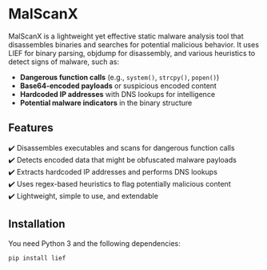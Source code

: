# MalScanX

MalScanX is a lightweight yet effective static malware analysis tool that disassembles binaries and searches for potential malicious behavior. It uses LIEF for binary parsing, objdump for disassembly, and various heuristics to detect signs of malware, such as:

- **Dangerous function calls** (e.g., `system()`, `strcpy()`, `popen()`)
- **Base64-encoded payloads** or suspicious encoded content
- **Hardcoded IP addresses** with DNS lookups for intelligence
- **Potential malware indicators** in the binary structure

## Features

✔️ Disassembles executables and scans for dangerous function calls  
✔️ Detects encoded data that might be obfuscated malware payloads  
✔️ Extracts hardcoded IP addresses and performs DNS lookups  
✔️ Uses regex-based heuristics to flag potentially malicious content  
✔️ Lightweight, simple to use, and extendable  

## Installation

You need Python 3 and the following dependencies:

```bash
pip install lief
